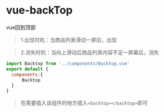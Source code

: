 # vue-backTop
vue回到顶部
>1.出现时机：当商品列表滑动一屏后，出现

>2.消失时机：当向上滑动后商品列表内容不足一屏幕后，消失

```javascript
import Backtop from '../components/Backtop.vue'
export default {
  components:{
      Backtop
  }
}
```
>在需要插入该组件的地方插入```<backtop></backtop>```即可
